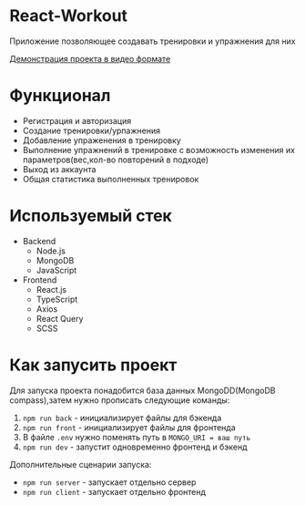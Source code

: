 # React-Workout

Приложение позволяющее создавать тренировки и упражнения для них

[Демонстрация проекта в видео формате](https://www.youtube.com/watch?v=9o00xjFLqfI)

# Функционал

- Регистрация и авторизация
- Создание тренировки/урпажнения
- Добавление упраженения в тренировку
- Выполнение упражнений в тренировке с возможность изменения их параметров(вес,кол-во повторений в подходе)
- Выход из аккаунта
- Общая статистика выполненных тренировок

# Используемый стек 

- Backend 
    - Node.js
    - MongoDB
    - JavaScript
- Frontend 
    - React.js
    - TypeScript
    - Axios
    - React Query
    - SCSS

# Как запусить проект
Для запуска проекта понадобится база данных MongoDD(MongoDB compass),затем нужно прописать следующие команды:

1. `npm run back` - инициализирует файлы для бэкенда
2. `npm run front` - инициализирует файлы для фронтенда
3. В файле `.env` нужно поменять путь в `MONGO_URI = ваш путь`
4. `npm run dev` - запустит одновременно фронтенд и бэкенд

Дополнительные сценарии запуска:
- `npm run server` - запускает отдельно сервер
- `npm run client` - запускает отдельно фронтенд
